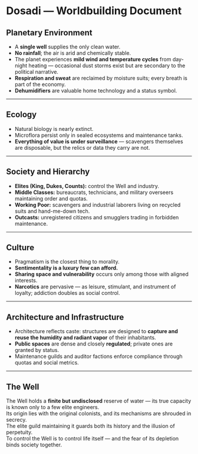 # Dosadi — Worldbuilding Document

## Planetary Environment
- A **single well** supplies the only clean water.  
- **No rainfall**; the air is arid and chemically stable.  
- The planet experiences **mild wind and temperature cycles** from day-night heating — occasional dust storms exist but are secondary to the political narrative.  
- **Respiration and sweat** are reclaimed by moisture suits; every breath is part of the economy.  
- **Dehumidifiers** are valuable home technology and a status symbol.

---

## Ecology
- Natural biology is nearly extinct.  
- Microflora persist only in sealed ecosystems and maintenance tanks.  
- **Everything of value is under surveillance** — scavengers themselves are disposable, but the relics or data they carry are not.

---

## Society and Hierarchy
- **Elites (King, Dukes, Counts):** control the Well and industry.  
- **Middle Classes:** bureaucrats, technicians, and military overseers maintaining order and quotas.  
- **Working Poor:** scavengers and industrial laborers living on recycled suits and hand-me-down tech.  
- **Outcasts:** unregistered citizens and smugglers trading in forbidden maintenance.

---

## Culture
- Pragmatism is the closest thing to morality.  
- **Sentimentality is a luxury few can afford.**  
- **Sharing space and vulnerability** occurs only among those with aligned interests.  
- **Narcotics** are pervasive — as leisure, stimulant, and instrument of loyalty; addiction doubles as social control.  

---

## Architecture and Infrastructure
- Architecture reflects caste: structures are designed to **capture and reuse the humidity and radiant vapor** of their inhabitants.  
- **Public spaces** are dense and closely **regulated**; private ones are granted by status.  
- Maintenance guilds and auditor factions enforce compliance through quotas and social metrics.  

---

## The Well
The Well holds a **finite but undisclosed** reserve of water — its true capacity is known only to a few elite engineers.  
Its origin lies with the original colonists, and its mechanisms are shrouded in secrecy.  
The elite guild maintaining it guards both its history and the illusion of perpetuity.  
To control the Well is to control life itself — and the fear of its depletion binds society together.
